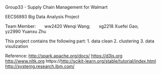Group33 - Supply Chain Management for Walmart

EECS6893 Big Data Analysis Project

Team Member:
        ww2420 Wenqi Wang; 
        xg2218 Xuefei Gao;
        yz2990 Yuanxu Zhu

This project contains the following part:
        1. data clean
        2. clustering
        3. data visulization

Reference:
        http://spark.apache.org/docs/
        https://d3js.org
        http://www.nltk.org
        https://http://scikit-learn.org/stable/tutorial/index.html
        http://systemg.research.ibm.com/
